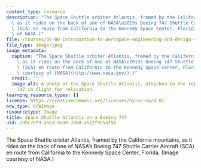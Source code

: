 ```yaml
---
content_type: resource
description: "The Space Shuttle orbiter Atlantis, framed by the California mountains,\
  \ as it rides on the back of one of NASA\u2019s Boeing 747 Shuttle Carrier Aircraft\
  \ (SCA) en route from California to the Kennedy Space Center, Florida. (Image courtesy\
  \ of NASA.)"
file: /courses/16-00-introduction-to-aerospace-engineering-and-design-spring-2003/20bc7ef9a5b39a007880a512f9d5af94_16-00s03.jpg
file_type: image/jpeg
image_metadata:
  caption: "The Space Shuttle orbiter Atlantis, framed by the California mountains,\
    \ as it rides on the back of one of NASA\u2019s Boeing 747 Shuttle Carrier Aircraft\
    \ (SCA) en route from California to the Kennedy Space Center, Florida. (Image\
    \ courtesy of [NASA](http://www.nasa.gov/).)"
  credit: ''
  image-alt: A photo of the Space Shuttle Atlantis, attached to the top of a Boeing
    747 in flight for relocation.
learning_resource_types: []
license: https://creativecommons.org/licenses/by-nc-sa/4.0/
ocw_type: OCWImage
resourcetype: Image
title: Space Shuttle Atlantis on a Boeing 747
uid: 20bc7ef9-a5b3-9a00-7880-a512f9d5af94
---
```

The Space Shuttle orbiter Atlantis, framed by the California mountains, as it rides on the back of one of NASA’s Boeing 747 Shuttle Carrier Aircraft (SCA) en route from California to the Kennedy Space Center, Florida. (Image courtesy of NASA.)